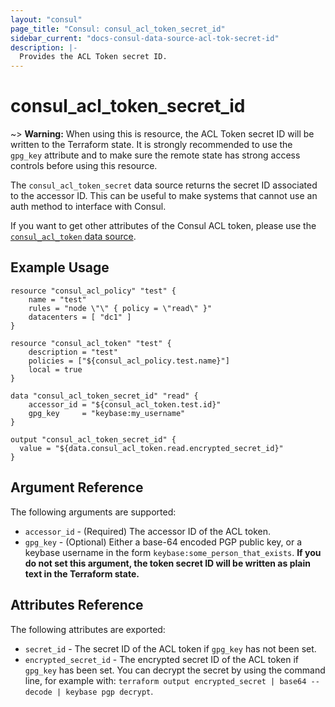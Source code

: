 ```yaml
---
layout: "consul"
page_title: "Consul: consul_acl_token_secret_id"
sidebar_current: "docs-consul-data-source-acl-tok-secret-id"
description: |-
  Provides the ACL Token secret ID.
---
```


# consul_acl_token_secret_id

~> **Warning:** When using this is resource, the ACL Token secret ID will be
written to the Terraform state. It is strongly recommended to use the `gpg_key`
attribute and to make sure the remote state has strong access controls before
using this resource.

The `consul_acl_token_secret` data source returns the secret ID associated to
the accessor ID. This can be useful to make systems that cannot use an auth
method to interface with Consul.

If you want to get other attributes of the Consul ACL token, please use the
[`consul_acl_token` data source](/docs/providers/consul/d/acl_token.html).

## Example Usage

```hcl
resource "consul_acl_policy" "test" {
	name = "test"
	rules = "node \"\" { policy = \"read\" }"
	datacenters = [ "dc1" ]
}

resource "consul_acl_token" "test" {
	description = "test"
	policies = ["${consul_acl_policy.test.name}"]
	local = true
}

data "consul_acl_token_secret_id" "read" {
    accessor_id = "${consul_acl_token.test.id}"
	gpg_key     = "keybase:my_username"
}

output "consul_acl_token_secret_id" {
  value = "${data.consul_acl_token.read.encrypted_secret_id}"
}
```


## Argument Reference

The following arguments are supported:

* `accessor_id` - (Required) The accessor ID of the ACL token.
* `gpg_key` - (Optional) Either a base-64 encoded PGP public key, or a keybase
  username in the form `keybase:some_person_that_exists`. **If you do not set this
  argument, the token secret ID will be written as plain text in the Terraform
  state.**

## Attributes Reference

The following attributes are exported:

* `secret_id` - The secret ID of the ACL token if `gpg_key` has not been set.
* `encrypted_secret_id` - The encrypted secret ID of the ACL token if `gpg_key`
  has been set. You can decrypt the secret by using the command line, for example
  with: `terraform output encrypted_secret | base64 --decode | keybase pgp decrypt`.
